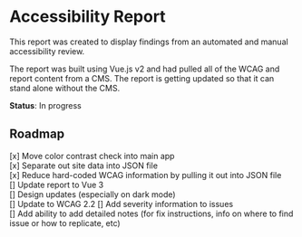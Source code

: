 # Accessibility Report

This report was created to display findings from an automated and manual accessibility review. 

The report was built using Vue.js v2 and had pulled all of the WCAG and report content from a CMS. The report is getting updated so that it can stand alone without the CMS.

**Status**: In progress


## Roadmap

[x] Move color contrast check into main app  
[x] Separate out site data into JSON file  
[x] Reduce hard-coded WCAG information by pulling it out into JSON file  
[] Update report to Vue 3  
[] Design updates (especially on dark mode)  
[] Update to WCAG 2.2
[] Add severity information to issues  
[] Add ability to add detailed notes (for fix instructions, info on where to find issue or how to replicate, etc)